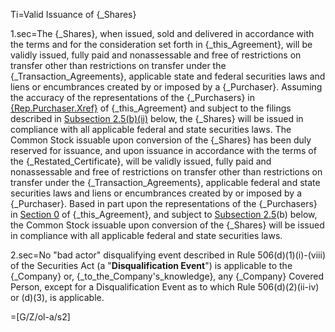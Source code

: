 Ti=Valid Issuance of {_Shares}

1.sec=The {_Shares}, when issued, sold and delivered in accordance with the terms and for the consideration set forth in {_this_Agreement}, will be validly issued, fully paid and nonassessable and free of restrictions on transfer other than restrictions on transfer under the {_Transaction_Agreements}, applicable state and federal securities laws and liens or encumbrances created by or imposed by a {_Purchaser}. Assuming the accuracy of the representations of the {_Purchasers} in <u>{Rep.Purchaser.Xref}</u> of {_this_Agreement} and subject to the filings described in <u>Subsection </u><u>2.5(b)(ii)</u> below, the {_Shares} will be issued in compliance with all applicable federal and state securities laws. The Common Stock issuable upon conversion of the {_Shares} has been duly reserved for issuance, and upon issuance in accordance with the terms of the {_Restated_Certificate}, will be validly issued, fully paid and nonassessable and free of restrictions on transfer other than restrictions on transfer under the {_Transaction_Agreements}, applicable federal and state securities laws and liens or encumbrances created by or imposed by a {_Purchaser}. Based in part upon the representations of the {_Purchasers} in <u>Section </u><u>0</u> of {_this_Agreement}, and subject to <u>Subsection </u><u>2.5</u>(b) below, the Common Stock issuable upon conversion of the {_Shares} will be issued in compliance with all applicable federal and state securities laws.

2.sec=No "bad actor" disqualifying event described in Rule 506(d)(1)(i)-(viii) of the Securities Act (a "<strong>Disqualification Event</strong>") is applicable to the {_Company} or, {_to_the_Company's_knowledge}, any {_Company} Covered Person, except for a Disqualification Event as to which Rule 506(d)(2)(ii-iv) or (d)(3), is applicable.

=[G/Z/ol-a/s2]
